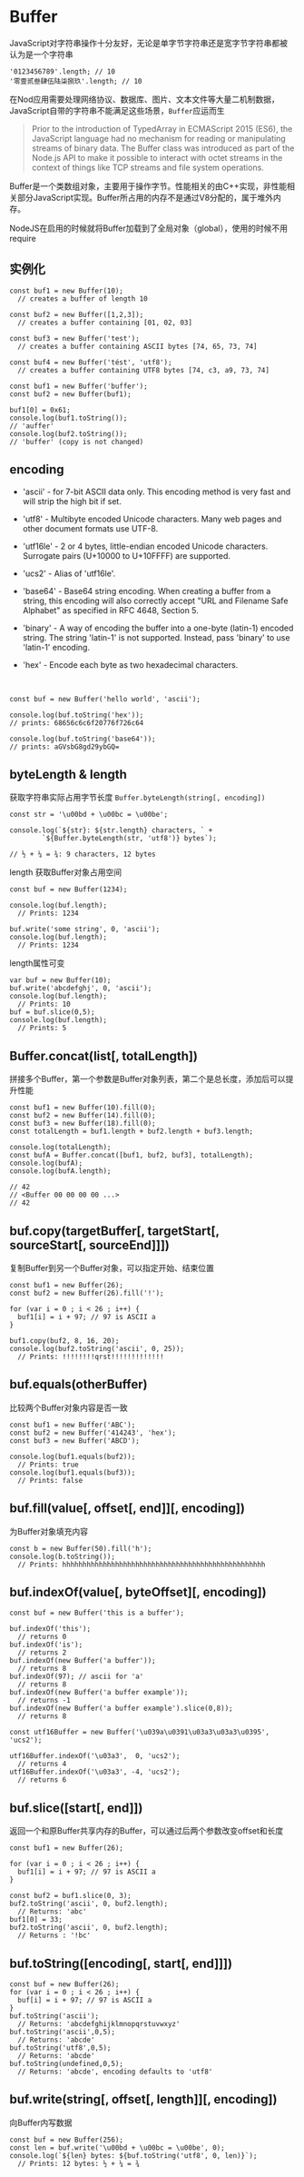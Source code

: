 # Buffer

JavaScript对字符串操作十分友好，无论是单字节字符串还是宽字节字符串都被认为是一个字符串

    '0123456789'.length; // 10
    '零壹贰叁肆伍陆柒捌玖'.length; // 10

在Nod应用需要处理网络协议、数据库、图片、文本文件等大量二机制数据，JavaScript自带的字符串不能满足这些场景，`Buffer`应运而生

>Prior to the introduction of TypedArray in ECMAScript 2015 (ES6), the JavaScript language had no mechanism for reading or manipulating streams of binary data. The Buffer class was introduced as part of the Node.js API to make it possible to interact with octet streams in the context of things like TCP streams and file system operations.

Buffer是一个类数组对象，主要用于操作字节。性能相关的由C++实现，非性能相关部分JavaScript实现。Buffer所占用的内存不是通过V8分配的，属于堆外内存。

NodeJS在启用的时候就将Buffer加载到了全局对象（global），使用的时候不用require

## 实例化

    const buf1 = new Buffer(10);
      // creates a buffer of length 10

    const buf2 = new Buffer([1,2,3]);
      // creates a buffer containing [01, 02, 03]

    const buf3 = new Buffer('test');
      // creates a buffer containing ASCII bytes [74, 65, 73, 74]

    const buf4 = new Buffer('tést', 'utf8');
      // creates a buffer containing UTF8 bytes [74, c3, a9, 73, 74]

    const buf1 = new Buffer('buffer');
    const buf2 = new Buffer(buf1);

    buf1[0] = 0x61;
    console.log(buf1.toString());
    // 'auffer'
    console.log(buf2.toString());
    // 'buffer' (copy is not changed)

## encoding

* 'ascii' - for 7-bit ASCII data only. This encoding method is very fast and will strip the high bit if set.

* 'utf8' - Multibyte encoded Unicode characters. Many web pages and other document formats use UTF-8.

* 'utf16le' - 2 or 4 bytes, little-endian encoded Unicode characters. Surrogate pairs (U+10000 to U+10FFFF) are supported.

* 'ucs2' - Alias of 'utf16le'.

* 'base64' - Base64 string encoding. When creating a buffer from a string, this encoding will also correctly accept "URL and Filename Safe Alphabet" as specified in RFC 4648, Section 5.

* 'binary' - A way of encoding the buffer into a one-byte (latin-1) encoded string. The string 'latin-1' is not supported. Instead, pass 'binary' to use 'latin-1' encoding.

* 'hex' - Encode each byte as two hexadecimal characters.

&nbsp;

    const buf = new Buffer('hello world', 'ascii');

    console.log(buf.toString('hex'));
    // prints: 68656c6c6f20776f726c64

    console.log(buf.toString('base64'));
    // prints: aGVsbG8gd29ybGQ=

## byteLength & length

获取字符串实际占用字节长度 `Buffer.byteLength(string[, encoding])`

    const str = '\u00bd + \u00bc = \u00be';

    console.log(`${str}: ${str.length} characters, ` +
            `${Buffer.byteLength(str, 'utf8')} bytes`);

    // ½ + ¼ = ¾: 9 characters, 12 bytes

length 获取Buffer对象占用空间

    const buf = new Buffer(1234);

    console.log(buf.length);
      // Prints: 1234

    buf.write('some string', 0, 'ascii');
    console.log(buf.length);
      // Prints: 1234

length属性可变

    var buf = new Buffer(10);
    buf.write('abcdefghj', 0, 'ascii');
    console.log(buf.length);
      // Prints: 10
    buf = buf.slice(0,5);
    console.log(buf.length);
      // Prints: 5

##  Buffer.concat(list[, totalLength])

拼接多个Buffer，第一个参数是Buffer对象列表，第二个是总长度，添加后可以提升性能

    const buf1 = new Buffer(10).fill(0);
    const buf2 = new Buffer(14).fill(0);
    const buf3 = new Buffer(18).fill(0);
    const totalLength = buf1.length + buf2.length + buf3.length;

    console.log(totalLength);
    const bufA = Buffer.concat([buf1, buf2, buf3], totalLength);
    console.log(bufA);
    console.log(bufA.length);

    // 42
    // <Buffer 00 00 00 00 ...>
    // 42

## buf.copy(targetBuffer[, targetStart[, sourceStart[, sourceEnd]]])

复制Buffer到另一个Buffer对象，可以指定开始、结束位置

    const buf1 = new Buffer(26);
    const buf2 = new Buffer(26).fill('!');

    for (var i = 0 ; i < 26 ; i++) {
      buf1[i] = i + 97; // 97 is ASCII a
    }

    buf1.copy(buf2, 8, 16, 20);
    console.log(buf2.toString('ascii', 0, 25));
      // Prints: !!!!!!!!qrst!!!!!!!!!!!!!

## buf.equals(otherBuffer)

比较两个Buffer对象内容是否一致

    const buf1 = new Buffer('ABC');
    const buf2 = new Buffer('414243', 'hex');
    const buf3 = new Buffer('ABCD');

    console.log(buf1.equals(buf2));
      // Prints: true
    console.log(buf1.equals(buf3));
      // Prints: false

## buf.fill(value[, offset[, end]][, encoding])

为Buffer对象填充内容

    const b = new Buffer(50).fill('h');
    console.log(b.toString());
      // Prints: hhhhhhhhhhhhhhhhhhhhhhhhhhhhhhhhhhhhhhhhhhhhhhhhhh

## buf.indexOf(value[, byteOffset][, encoding])

    const buf = new Buffer('this is a buffer');

    buf.indexOf('this');
      // returns 0
    buf.indexOf('is');
      // returns 2
    buf.indexOf(new Buffer('a buffer'));
      // returns 8
    buf.indexOf(97); // ascii for 'a'
      // returns 8
    buf.indexOf(new Buffer('a buffer example'));
      // returns -1
    buf.indexOf(new Buffer('a buffer example').slice(0,8));
      // returns 8

    const utf16Buffer = new Buffer('\u039a\u0391\u03a3\u03a3\u0395', 'ucs2');

    utf16Buffer.indexOf('\u03a3',  0, 'ucs2');
      // returns 4
    utf16Buffer.indexOf('\u03a3', -4, 'ucs2');
      // returns 6

## buf.slice([start[, end]])

返回一个和原Buffer共享内存的Buffer，可以通过后两个参数改变offset和长度

    const buf1 = new Buffer(26);

    for (var i = 0 ; i < 26 ; i++) {
      buf1[i] = i + 97; // 97 is ASCII a
    }

    const buf2 = buf1.slice(0, 3);
    buf2.toString('ascii', 0, buf2.length);
      // Returns: 'abc'
    buf1[0] = 33;
    buf2.toString('ascii', 0, buf2.length);
      // Returns : '!bc'

## buf.toString([encoding[, start[, end]]])

    const buf = new Buffer(26);
    for (var i = 0 ; i < 26 ; i++) {
      buf[i] = i + 97; // 97 is ASCII a
    }
    buf.toString('ascii');
      // Returns: 'abcdefghijklmnopqrstuvwxyz'
    buf.toString('ascii',0,5);
      // Returns: 'abcde'
    buf.toString('utf8',0,5);
      // Returns: 'abcde'
    buf.toString(undefined,0,5);
      // Returns: 'abcde', encoding defaults to 'utf8'

## buf.write(string[, offset[, length]][, encoding])

向Buffer内写数据

    const buf = new Buffer(256);
    const len = buf.write('\u00bd + \u00bc = \u00be', 0);
    console.log(`${len} bytes: ${buf.toString('utf8', 0, len)}`);
      // Prints: 12 bytes: ½ + ¼ = ¾
